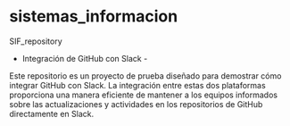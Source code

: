 # sistemas_informacion
SIF_repository

- Integración de GitHub con Slack -

Este repositorio es un proyecto de prueba diseñado para demostrar cómo integrar GitHub con Slack.
La integración entre estas dos plataformas proporciona una manera eficiente de mantener a los equipos informados
sobre las actualizaciones y actividades en los repositorios de GitHub directamente en Slack.
